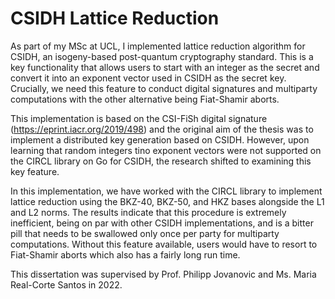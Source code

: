 # CSIDH Lattice Reduction

As part of my MSc at UCL, I implemented lattice reduction algorithm for CSIDH, an isogeny-based post-quantum cryptography standard. This is a key functionality that allows users to start with an integer as the secret and convert it into an exponent vector used in CSIDH as the secret key. Crucially, we need this feature to conduct digital signatures and multiparty computations with the other alternative being Fiat-Shamir aborts. 

This implementation is based on the CSI-FiSh digital signature (https://eprint.iacr.org/2019/498) and the original aim of the thesis was to implement a distributed key generation based on CSIDH. However, upon learning that random integers tino exponent vectors were not supported on the CIRCL library on Go for CSIDH, the research shifted to examining this key feature. 

In this implementation, we have worked with the CIRCL library to implement lattice reduction using the BKZ-40, BKZ-50, and HKZ bases alongside the L1 and L2 norms. The results indicate that this procedure is extremely inefficient, being on par with other CSIDH implementations, and is a bitter pill that needs to be swallowed only once per party for multiparty computations. Without this feature available, users would have to resort to Fiat-Shamir aborts which also has a fairly long run time. 

This dissertation was supervised by Prof. Philipp Jovanovic and Ms. Maria Real-Corte Santos in 2022.
